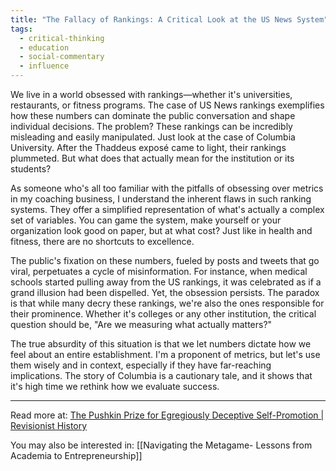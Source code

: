 ```yaml
---
title: "The Fallacy of Rankings: A Critical Look at the US News System"
tags:
  - critical-thinking
  - education
  - social-commentary
  - influence
---
```

We live in a world obsessed with rankings—whether it's universities, restaurants, or fitness programs. The case of US News rankings exemplifies how these numbers can dominate the public conversation and shape individual decisions. The problem? These rankings can be incredibly misleading and easily manipulated. Just look at the case of Columbia University. After the Thaddeus exposé came to light, their rankings plummeted. But what does that actually mean for the institution or its students?

As someone who's all too familiar with the pitfalls of obsessing over metrics in my coaching business, I understand the inherent flaws in such ranking systems. They offer a simplified representation of what's actually a complex set of variables. You can game the system, make yourself or your organization look good on paper, but at what cost? Just like in health and fitness, there are no shortcuts to excellence.

The public's fixation on these numbers, fueled by posts and tweets that go viral, perpetuates a cycle of misinformation. For instance, when medical schools started pulling away from the US rankings, it was celebrated as if a grand illusion had been dispelled. Yet, the obsession persists. The paradox is that while many decry these rankings, we're also the ones responsible for their prominence. Whether it's colleges or any other institution, the critical question should be, "Are we measuring what actually matters?"

The true absurdity of this situation is that we let numbers dictate how we feel about an entire establishment. I'm a proponent of metrics, but let's use them wisely and in context, especially if they have far-reaching implications. The story of Columbia is a cautionary tale, and it shows that it's high time we rethink how we evaluate success.

----

Read more at: [The Pushkin Prize for Egregiously Deceptive Self-Promotion | Revisionist History](https://www.pushkin.fm/podcasts/revisionist-history/the-pushkin-prize-for-egregiously-deceptive-self-promotion)

You may also be interested in: [[Navigating the Metagame- Lessons from Academia to Entrepreneurship]]